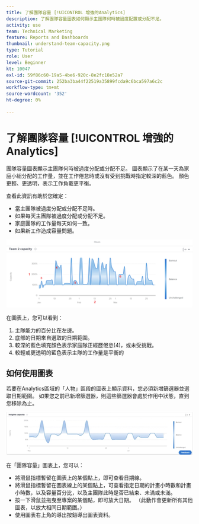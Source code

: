 ```yaml
---
title: 了解團隊容量 [!UICONTROL 增強的Analytics]
description: 了解團隊容量圖表如何顯示主團隊何時被過度配置或分配不足。
activity: use
team: Technical Marketing
feature: Reports and Dashboards
thumbnail: understand-team-capacity.png
type: Tutorial
role: User
level: Beginner
kt: 10047
exl-id: 59f86c60-19a5-4be6-920c-8e2fc18e52a7
source-git-commit: 252ba3ba44f22519a35899fcda9c6bca597a6c2c
workflow-type: tm+mt
source-wordcount: '352'
ht-degree: 0%

---
```


# 了解團隊容量 [!UICONTROL 增強的Analytics]

團隊容量圖表顯示主團隊何時被過度分配或分配不足。 圖表顯示了在某一天為家庭小組分配的工作量，並在工作倦怠時或沒有受到挑戰時指定較深的藍色。 顏色更輕、更透明，表示工作負載更平衡。

查看此資訊有助於您確定：

* 當主團隊被過度分配或分配不足時。
* 如果每天主團隊被過度分配或分配不足。
* 家庭團隊的工作量每天如何一致。
* 如果新工作造成容量問題。

![此影像顯示團隊容量圖表，其中包含下方項目符號中所述區域的數字](assets/section-3-4.png)

在圖表上，您可以看到：

1. 主隊能力的百分比在左邊。
1. 底部的日期來自選取的日期範圍。
1. 較深的藍色填充顏色表示家庭隊正經歷倦怠(4)，或未受挑戰。
1. 較輕或更透明的藍色表示主隊的工作量是平衡的

## 如何使用圖表

若要在Analytics區域的「人物」區段的圖表上顯示資料，您必須新增篩選器並選取日期範圍。 如果您之前已新增篩選器，則這些篩選器會處於作用中狀態，直到您移除為止。

![顯示團隊容量圖表的影像](assets/section-3-5.png)

在「團隊容量」圖表上，您可以：

* 將滑鼠指標暫留在圖表上的某個點上，即可查看日期線。
* 將滑鼠指標暫留在圖表線上的某個點上，可查看指定日期的計畫小時數和計畫小時數，以及容量百分比，以及主團隊此時是否已結束、未滿或未滿。
* 按一下滑鼠並拖曳至專案的某個點，即可放大日期。 （此動作會更新所有其他圖表，以放大相同日期範圍。）
* 使用圖表右上角的導出按鈕導出圖表資料。
